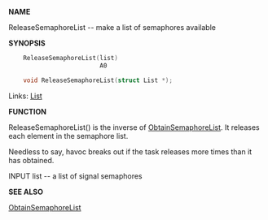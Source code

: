 
**NAME**

ReleaseSemaphoreList -- make a list of semaphores available

**SYNOPSIS**

```c
    ReleaseSemaphoreList(list)
                         A0

    void ReleaseSemaphoreList(struct List *);

```
Links: [List](_007D) 

**FUNCTION**

ReleaseSemaphoreList() is the inverse of [ObtainSemaphoreList](ObtainSemaphoreList). It
releases each element in the semaphore list.

Needless to say, havoc breaks out if the task releases more times
than it has obtained.

INPUT
list -- a list of signal semaphores

**SEE ALSO**

[ObtainSemaphoreList](ObtainSemaphoreList)
